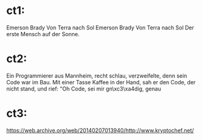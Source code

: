 # ct1: 

Emerson Brady Von Terra nach Sol Emerson Brady Von Terra nach Sol Der erste Mensch auf der Sonne.

# ct2:

Ein Programmierer aus Mannheim, recht schlau, verzweifelte, denn sein Code war im Bau. Mit einer Tasse Kaffee in der Hand, sah er den Code, der nicht stand, und rief: "Oh Code, sei mir gn\xc3\xa4dig, genau

# ct3:

https://web.archive.org/web/20140207013940/http://www.kryptochef.net/
